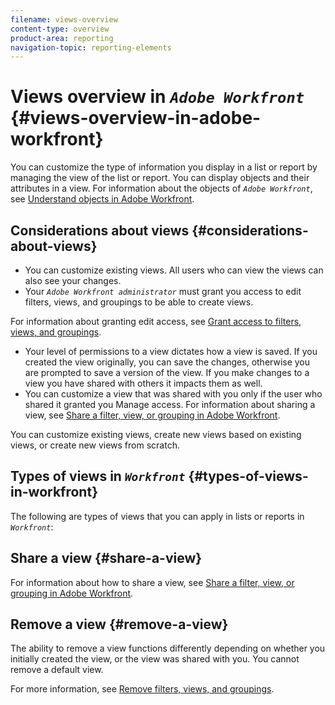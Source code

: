 ```yaml
---
filename: views-overview
content-type: overview
product-area: reporting
navigation-topic: reporting-elements
---
```




# Views overview in *`Adobe Workfront`* {#views-overview-in-adobe-workfront}

You can customize the type of information you display in a list or report by managing the view of the list or report. You can display objects and their attributes in a view. For information about the objects of *`Adobe Workfront`*, see [Understand objects in Adobe Workfront](understand-objects.md). 


## Considerations about views {#considerations-about-views}




* You can customize existing views. All users who can view the views can also see your changes.
*  Your *`Adobe Workfront administrator`* must grant you access to edit filters, views, and groupings to be able to create views.


  For information about granting edit access, see [Grant access to filters, views, and groupings](grant-access-fvg.md).

* Your level of permissions to a view dictates how a view is saved. If you created the view originally, you can save the changes, otherwise you are prompted to save a version of the view. If you make changes to a view you have shared with others it impacts them as well.
* You can customize a view that was shared with you only if the user who shared it granted you Manage access. For information about sharing a view, see [Share a filter, view, or grouping in Adobe Workfront](share-filter-view-grouping.md).


You can customize existing views, create new views based on existing views, or create new views from scratch.


## Types of views in *`Workfront`* {#types-of-views-in-workfront}

The following are types of views that you can apply in lists or reports in  *`Workfront`*: 



## Share a view {#share-a-view}

For information about how to share a view, see [Share a filter, view, or grouping in Adobe Workfront](share-filter-view-grouping.md).


## Remove a view {#remove-a-view}

The ability to remove a view functions differently depending on whether you initially created the view, or the view was shared with you. You cannot remove a default view. 


For more information, see [Remove filters, views, and groupings](remove-filters-views-groupings.md). 
